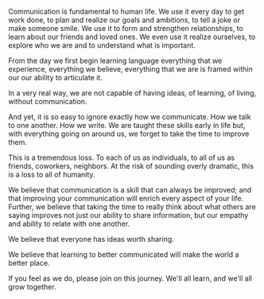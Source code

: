 Communication is fundamental to human life.  We use it every day to get work done, to plan and realize our goals and ambitions, to tell a joke or make someone smile.  We use it to form and strengthen relationships, to learn about our friends and loved ones.  We even use it realize ourselves, to explore who we are and to understand what is important.  

From the day we first begin learning language everything that we experience, everything we believe, everything that we are is framed within our our ability to articulate it.

In a very real way, we are not capable of having ideas, of learning, of living, without communication.

And yet, it is so easy to ignore exactly how we communicate.  How we talk to one another.  How we write.  We are taught these skills early in life but, with everything going on around us, we forget to take the time to improve them.  

This is a tremendous loss.  To each of us as individuals, to all of us as friends, coworkers, neighbors.  At the risk of sounding overly dramatic, this is a loss to all of humanity.

We believe that communication is a skill that can always be improved; and that improving your communication will enrich every aspect of your life.  Further, we believe that taking the time to really think about what others are saying improves not just our ability to share information, but our empathy and ability to relate with one another.

We believe that everyone has ideas worth sharing.

We believe that learning to better communicated will make the world a better place.

If you feel as we do, please join on this journey.  We'll all learn, and we'll all grow together.
